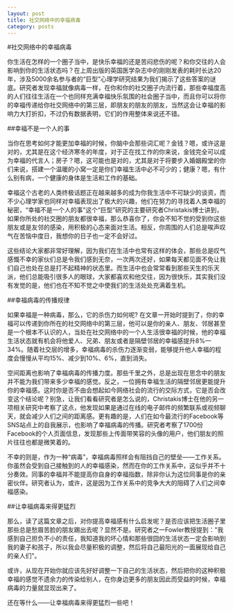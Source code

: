 ```yaml
---
layout: post
title: 社交网络中的幸福病毒
category: posts
---
```


#社交网络中的幸福病毒

你生活在怎样的一个圈子当中，是快乐幸福的还是苦闷悲伤的呢？和你交往的人会影响到你的生活状态吗？在上周出版的英国医学杂志中的刚刚发表的耗时长达20年，涉及5000余名参与者的“巨型”心理学研究结果为我们揭示了这些答案的谜底。研究者发现幸福就像病毒一样，在你和你的社交圈子内流行着，那些幸福度高的人们往往生活在一个也同样充满幸福快乐氛围的社会圈子当中，而且你可以将你的幸福传递给你社交网络中的第三层，即朋友的朋友的朋友，当然这会让幸福的影响力大打折扣，不过仍有数据表明，它们的作用整体来说还不错。

##幸福不是一个人的事

当你在思考如何才能更加幸福的时候，你脑中会那些词汇呢？金钱？嗯，或许这是对的，尤其是在这个经济寒冬的年度，对于正在找工作的你来说，金钱完全可以成为幸福的代言人；房子？嗯，这可能也是对的，尤其是对于将要步入婚姻殿堂的你们来说，搭建一个温暖的小窝一定是你们幸福生活中必不可少的；健康？嗯，有什么别有病，一个健康的身体是生活和工作的基础。

幸福这个古老的人类终极话题正在越来越多的成为你我生活中不可缺少的谈资，而不少心理学家也同样对幸福表现出了极大的兴趣，他们在努力的寻找着人类幸福的秘密，“幸福不是一个人的事"这个“巨型”研究的主要研究者Christakis博士讲到，如果你所处的社交圈的朋友都很幸福，那么恭喜你了，你会不知不觉的受到你这些朋友或是友邻的感染，用积极的心态来面对生活。相反，你周围的人们总是唉声叹气在苦恼中度日，我想你的日子也一定不会好过。

这些结论大家都非常好理解，因为我们在生活中也常有这样的体会，那些总是叹气感慨不幸的家伙们总是令我们感到无奈，一次两次还好，如果每天都见面不免让我们自己也处在总是打不起精神的状态里。而生活中也会常常看到那些天生的乐天派，他们总能吸引很多人的眼球，大家都喜欢和他交往，因为很快乐，其实我们没有发觉的是，他们也在不知不觉之中使我们的生活处处充满着生机。

 
##幸福病毒的传播规律

 
如果幸福是一种病毒，那么，它的杀伤力如何呢? 在文章一开始时提到了，你的幸福可以传递到你所在的社交网络中的第三层，他可以是你的亲人、朋友、邻居甚至是一个根本不认识的人，当处在社交网络中的一个人生活很幸福的时候，他的幸福生活状态就有机会将他爱人、兄弟、朋友或者是隔壁邻居的幸福感提升8%—34%。随着社交层的增多，幸福病毒的杀伤力逐渐变弱，能够提升他人幸福的程度会慢慢从平均15%、减少到10%、6%，直到消失。

空间距离也影响了幸福病毒的传播力度。那些千里之外，总是出现在思念中的朋友并不能为我们带来多少幸福的感觉。反之，一位拥有幸福生活的隔壁邻居更能提升你的幸福感。这时你是否不由会想起如今网络社会的流行的交际方式，它是否会改变这个结论呢？别急，让我们看看研究者是怎么说的，Christakis博士在他的另一项相关研究中考察了这点，他发现如果是通过在线的电子邮件的频繁联系或视频聊天，就会减少人们之间的距离感。更有趣的是，人们在如今最流行的Facebook等SNS站点上的自我展示，也影响了幸福病毒的传播。研究者考察了1700份Facebook的个人页面信息，发现那些上传面带笑容的头像的用户，他们朋友的照片往往也都是微笑着的。

不幸的则是，作为一种“病毒”，幸福病毒照样会有阻挡自己的壁垒——工作关系。你虽然会受到自己接触到的人的幸福感染，然而在你的工作关系中，这似乎并不十分奏效。同事的幸福并不能提高你自身的幸福指数，除非你认为这位同事是你的亲密伙伴。研究者认为，或许，这是因为工作关系中的竞争大大的阻碍了人们之间幸福感染。

##让幸福病毒来得更猛烈


那么，读了这篇文章之后，对你提高幸福感有什么启发呢？是否应该把生活圈子里那些总是愁眉苦脸的朋友踢出去呢？显然不是。研究者之一Fowler教授提到："我感到自己担负不小的责任，我知道我的坏心情和那些很囧的生活状态一定会影响到我的妻子和孩子，所以我会尽量积极的调整，然后将自己最阳光的一面展现给自己的亲人们"。

或许，从现在开始你就应该先好好调整一下自己的生活状态，然后把你的这种积极幸福的感觉不遗余力的传染给别人，在你身边更多的朋友因此而受益的时候，幸福病毒的力量就显现出来了。

还在等什么——让幸福病毒来得更猛烈一些吧！